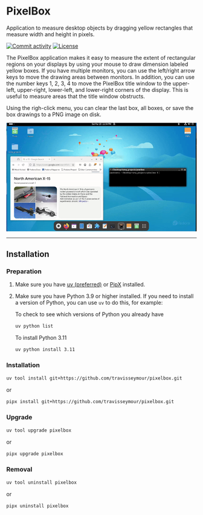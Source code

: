 # PixelBox

Application to measure desktop objects by dragging yellow rectangles that measure width and height in pixels.

[![Commit activity](https://img.shields.io/github/commit-activity/m/travisseymour/pixelbox)](https://img.shields.io/github/commit-activity/m/travisseymour/pixelbox)
[![License](https://img.shields.io/github/license/travisseymour/pixelbox)](https://img.shields.io/github/license/travisseymour/pixelbox)

The PixelBox application makes it easy to measure the extent of rectangular regions on your displays by using your mouse to draw dimension labeled yellow boxes. If you have multiple monitors, you can use the left/right arrow keys to move the drawing areas between monitors. In addition, you can use the number keys 1, 2, 3, 4 to move the PixelBox title window to the upper-left, upper-right, lower-left, and lower-right corners of the display. This is useful to measure areas that the title window obstructs.

Using the righ-click menu, you can clear the last box, all boxes, or save the box drawings to a PNG image on disk.

![gif of pixelbox usage](pixelbox/resources/pixelbox.gif)

---

## Installation

### Preparation

1. Make sure you have [uv (preferred)](https://docs.astral.sh/uv/) or [PipX](https://pipx.pypa.io/stable/) installed.

2. Make sure you have Python 3.9 or higher installed. If you need to install a version of Python, you can use `uv` to do this, for example:
   
    To check to see which versions of Python you already have
   
   ```bash
   uv python list
   ```
   
    To install Python 3.11
   
   ```bash
   uv python install 3.11
   ```

### Installation

```bash
uv tool install git+https://github.com/travisseymour/pixelbox.git
```

or

```bash
pipx install git+https://github.com/travisseymour/pixelbox.git
```

### Upgrade

```bash
uv tool upgrade pixelbox
```

or

```bash
pipx upgrade pixelbox
```

### Removal

```bash
uv tool uninstall pixelbox
```

or 

```bash
pipx uninstall pixelbox
```
